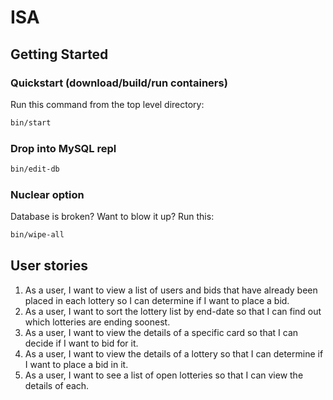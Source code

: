 # ISA

## Getting Started
### Quickstart (download/build/run containers)

Run this command from the top level directory:

```bash
bin/start
```

### Drop into MySQL repl

```bash
bin/edit-db
```

### Nuclear option

Database is broken? Want to blow it up? Run this:

```bash
bin/wipe-all

```
## User stories

1. As a user, I want to view a list of users and bids that have already been placed in each lottery so I can determine if I want to place a bid.
2. As a user, I want to sort the lottery list by end-date so that I can find out which lotteries are ending soonest.
3. As a user, I want to view the details of a specific card so that I can decide if I want to bid for it.
4. As a user, I want to view the details of a lottery so that I can determine if I want to place a bid in it.
5. As a user, I want to see a list of open lotteries so that I can view the details of each.
